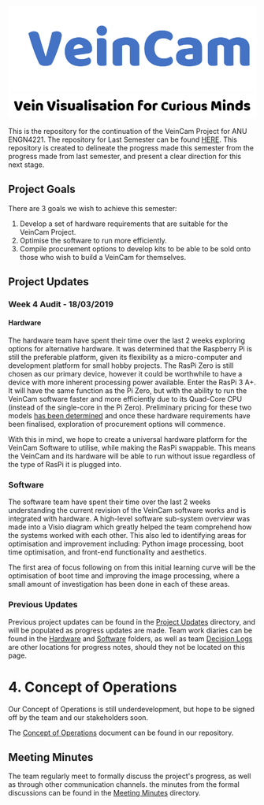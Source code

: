 
![VeinCam](https://github.com/chrisbodger/veincam2019/blob/master/Administration/Images/veincam1.png)
![VeinCam](https://github.com/chrisbodger/veincam2019/blob/master/Administration/Images/Veincam2.png)

This is the repository for the continuation of the VeinCam Project for ANU ENGN4221. The repository for Last Semester can be found [HERE](https://www.github.com/chrisbodger/veincam). This repository is created to delineate the progress made this semester from the progress made from last semester, and present a clear direction for this next stage.

## Project Goals
There are 3 goals we wish to achieve this semester:

1. Develop a set of hardware requirements that are suitable for the VeinCam Project.
2. Optimise the software to run more efficiently.
3. Compile procurement options to develop kits to be able to be sold onto those who wish to build a VeinCam for themselves.

## Project Updates
### Week 4 Audit - 18/03/2019
#### Hardware
The hardware team have spent their time over the last 2 weeks exploring options for alternative hardware. It was determined that the Raspberry Pi is still the preferable platform, given its flexibility as a micro-computer and development platform for small hobby projects. The RasPi Zero is still chosen as our primary device, however it could be worthwhile to have a device with more inherent processing power available. Enter the RasPi 3 A+. It will have the same function as the Pi Zero, but with the ability to run the VeinCam software faster and more efficiently due to its Quad-Core CPU (instead of the single-core in the Pi Zero). Preliminary pricing for these two models [has been determined](/Hardware/Estimated%20Financials.xlsx) and once these hardware requirements have been finalised, exploration of procurement options will commence.   

With this in mind, we hope to create a universal hardware platform for the VeinCam Software to utilise, while making the RasPi swappable. This means the VeinCam and its hardware will be able to run without issue regardless of the type of RasPi it is plugged into.

### Software
The software team have spent their time over the last 2 weeks understanding the current revision of the VeinCam software works and is integrated with hardware. A high-level software sub-system overview was made into a Visio diagram which greatly helped the team comprehend how the systems worked with each other. This also led to identifying areas for optimisation and improvement including: Python image processing, boot time optimisation, and front-end functionality and aesthetics.

The first area of focus following on from this initial learning curve will be the optimisation of boot time and improving the image processing, where a small amount of investigation has been done in each of these areas.

### Previous Updates
Previous project updates can be found in the [Project Updates](Administration/project-updates) directory, and will be populated as progress updates are made. Team work diaries can be found in the [Hardware](/Hardware/HardwareDiary.md) and [Software](/Software/SoftwareDiary.md) folders, as well as team [Decision Logs](/Administration/Project/Decision-Log.md) are other locations for progress notes, should they not be located on this page.

# 4. Concept of Operations
Our Concept of Operations is still underdevelopment, but hope to be signed off by the team and our stakeholders soon.

The [Concept of Operations](Administration/Project/CONOPS.md) document can be found in our repository.

## Meeting Minutes
The team regularly meet to formally discuss the project's progress, as well as through other communication channels. the minutes from the formal discussions can be found in the [Meeting Minutes](Administration/meeting-minutes/) directory.
